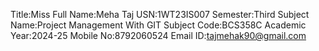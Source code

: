 Title:Miss
Full Name:Meha Taj
USN:1WT23IS007
Semester:Third
Subject Name:Project Management With GIT
Subject Code:BCS358C
Academic Year:2024-25
Mobile No:8792060524
Email ID:tajmehak90@gmail.com


